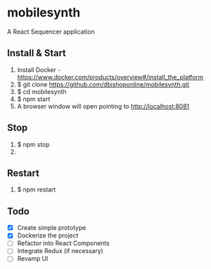 # mobilesynth

A React Sequencer application

## Install & Start

1. Install Docker - <https://www.docker.com/products/overview#/install_the_platform>
2. $ git clone <https://github.com/dbishoponline/mobilesynth.git>
3. $ cd mobilesynth
4. $ npm start
5. A browser window will open pointing to <http://localhost:8081>

## Stop

1. $ npm stop
2.
## Restart

1. $ npm restart


## Todo

- [x] Create simple prototype
- [x] Dockerize the project
- [ ] Refactor into React Components
- [ ] Integrate Redux (if necessary)
- [ ] Revamp UI
